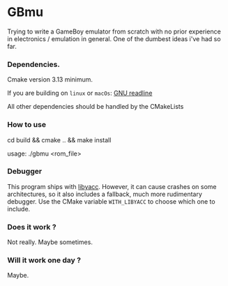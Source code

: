 # GBmu

Trying to write a GameBoy emulator from scratch with no prior experience in electronics / emulation in general.
One of the dumbest ideas i've had so far.

### Dependencies.
Cmake version 3.13 minimum.

If you are building on `linux` or `macOs`: [GNU readline](https://tiswww.case.edu/php/chet/readline/rltop.html)

All other dependencies should be handled by the CMakeLists

### How to use
cd build && cmake .. && make install

usage: ./gbmu <rom_file>

### Debugger 
This program ships with [libyacc](https://github.com/ldedier/libyacc). However, it can cause crashes on some architectures, so it also includes a fallback, much more rudimentary debugger. Use the CMake variable `WITH_LIBYACC` to choose which one to include.

### Does it work ?
Not really. Maybe sometimes.

### Will it work one day ?
Maybe.

